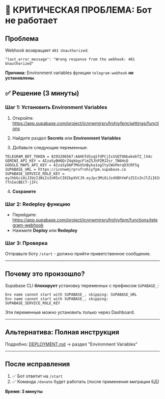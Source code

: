 # 🔴 КРИТИЧЕСКАЯ ПРОБЛЕМА: Бот не работает

## Проблема

Webhook возвращает `401 Unauthorized`:
```
"last_error_message": "Wrong response from the webhook: 401 Unauthorized"
```

**Причина:** Environment variables функции `telegram-webhook` **не установлены**.

## ✅ Решение (3 минуты)

### Шаг 1: Установить Environment Variables

1. Откройте: https://app.supabase.com/project/icnnwmjrprufrohiyfpm/settings/functions

2. Найдите раздел **Secrets** или **Environment Variables**

3. Добавьте следующие переменные:

```
TELEGRAM_BOT_TOKEN = 8293206567:AAHhTdSzqSfdPCjIsSSQT0AbakebTZ_lX4c
GEMINI_API_KEY = AIzaSyBHQQrZ4qkbgcFlmZ5JhPZMJ2sr_7N6HsQ
GOOGLE_MAPS_API_KEY = AIzaSyDAP7MoXSnByka1ogItyCWoPmrq93CRF5g
SUPABASE_URL = https://icnnwmjrprufrohiyfpm.supabase.co
SUPABASE_SERVICE_ROLE_KEY = eyJhbGciOiJIUzI1NiIsInR5cCI6IkpXVCJ9.eyJpc3MiOiJzdXBhYmFzZSIsInJlZiI6Imljbm53bWpycHJ1ZnJvaGl5ZnBtIiwicm9sZSI6InNlcnZpY2Vfcm9sZSIsImlhdCI6MTc2MTU3ODI4NSwiZXhwIjoyMDc3MTU0Mjg1fQ.IfQ3P_k0yGQhN38dyu4IrY3WGuN-77nIecBECT-jIFc
```

4. **Сохраните**

### Шаг 2: Redeploy функцию

- Перейдите: https://app.supabase.com/project/icnnwmjrprufrohiyfpm/functions/telegram-webhook
- Нажмите **Deploy** или **Redeploy**

### Шаг 3: Проверка

Отправьте боту `/start` - должно прийти приветственное сообщение.

---

## Почему это произошло?

Supabase CLI **блокирует** установку переменных с префиксом `SUPABASE_`:
```
Env name cannot start with SUPABASE_, skipping: SUPABASE_URL
Env name cannot start with SUPABASE_, skipping: SUPABASE_SERVICE_ROLE_KEY
```

Эти переменные можно установить только через Dashboard.

---

## Альтернатива: Полная инструкция

Подробно: [DEPLOYMENT.md](./DEPLOYMENT.md) → раздел "Environment Variables"

---

## После исправления

1. ✅ Бот ответит на `/start`
2. ✅ Команда `/donate` будет работать (после применения миграции БД)

**Время: 3 минуты**

